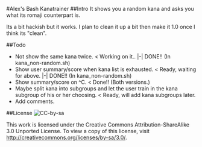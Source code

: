 #Alex's Bash Kanatrainer
##Intro
It shows you a random kana and asks you what its romaji counterpart is.

Its a bit hackish but it works.
I plan to clean it up a bit then make it 1.0 once I think its "clean".

##Todo
* Not show the same kana twice. < Working on it.. |-| DONE!! (In kana_non-random.sh)
* Show user summary/score when kana list is exhausted. < Ready, waiting for above. |-| DONE!! (In kana_non-random.sh)
* Show summary/score on ^C. < Done!! (Both versions.)
* Maybe split kana into subgroups and let the user train in the kana subgroup of his or her choosing. < Ready, will add kana subgroups later.
* Add comments.

##License
![CC-by-sa](http://i.creativecommons.org/l/by-sa/3.0/88x31.png)

This work is licensed under the Creative Commons Attribution-ShareAlike 3.0 Unported License. To view a copy of this license, visit http://creativecommons.org/licenses/by-sa/3.0/.
